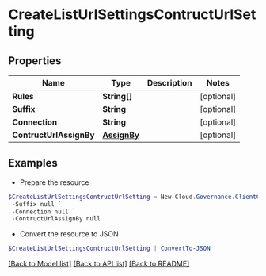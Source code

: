 # CreateListUrlSettingsContructUrlSetting
## Properties

Name | Type | Description | Notes
------------ | ------------- | ------------- | -------------
**Rules** | **String[]** |  | [optional] 
**Suffix** | **String** |  | [optional] 
**Connection** | **String** |  | [optional] 
**ContructUrlAssignBy** | [**AssignBy**](AssignBy.md) |  | [optional] 

## Examples

- Prepare the resource
```powershell
$CreateListUrlSettingsContructUrlSetting = New-Cloud.Governance.ClientCreateListUrlSettingsContructUrlSetting  -Rules null `
 -Suffix null `
 -Connection null `
 -ContructUrlAssignBy null
```

- Convert the resource to JSON
```powershell
$CreateListUrlSettingsContructUrlSetting | ConvertTo-JSON
```

[[Back to Model list]](../README.md#documentation-for-models) [[Back to API list]](../README.md#documentation-for-api-endpoints) [[Back to README]](../README.md)

